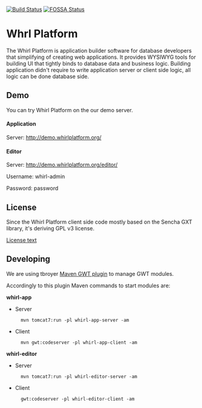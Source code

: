 [![Build Status](https://scrutinizer-ci.com/g/whirlplatform/whirl/badges/build.png?b=master)](https://scrutinizer-ci.com/g/whirlplatform/whirl/build-status/master)
[![FOSSA Status](https://app.fossa.io/api/projects/git%2Bgithub.com%2Fwhirlplatform%2Fwhirl.svg?type=shield)](https://app.fossa.io/projects/git%2Bgithub.com%2Fwhirlplatform%2Fwhirl?ref=badge_shield)

# Whrl Platform

The Whirl Platform is application builder software for database developers that simplifying of creating web applications. It provides WYSIWYG tools for building UI that tightly binds to database data and business logic. Building application didn't require to write application server or client side logic, all logic can be done database side.

## Demo

You can try Whirl Platform on the our demo server.

#### Application

Server: http://demo.whirlplatform.org/


#### Editor

Server: http://demo.whirlplatform.org/editor/

Username: whirl-admin

Password: password


## License

Since the Whirl Platform client side code mostly based on the Sencha GXT library, it's deriving GPL v3 license.

[License text](LICENSE)


## Developing

We are using tbroyer [Maven GWT plugin](https://tbroyer.github.io/gwt-maven-plugin/index.html) to manage GWT modules.

Accordingly to this plugin Maven commands to start modules are:

**whirl-app**
- Server

        mvn tomcat7:run -pl whirl-app-server -am
    
- Client

        mvn gwt:codeserver -pl whirl-app-client -am

**whirl-editor**

- Server

        mvn tomcat7:run -pl whirl-editor-server -am
    
- Client

        gwt:codeserver -pl whirl-editor-client -am
